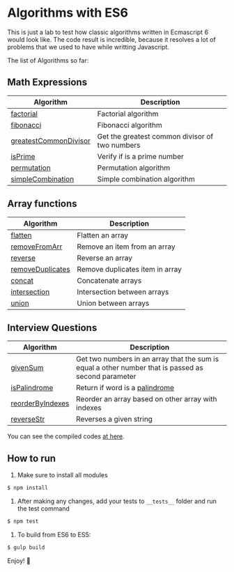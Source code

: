 # Algorithms with ES6

This is just a lab to test how classic algorithms written in Ecmascript 6  would look like. The code result is incredible, because it resolves a lot of problems that we used to have while writting Javascript.

The list of Algorithms so far:

## Math Expressions

Algorithm | Description
--------- | -----------
[factorial](/src/math/factorial.js) | Factorial algorithm
[fibonacci](/src/math/fibonacci.js) | Fibonacci algorithm
[greatestCommonDivisor](/src/math/greatest-common-divisor.js) | Get the greatest common divisor of two numbers
[isPrime](/src/math/is-prime.js) | Verify if is a prime number
[permutation](/src/math/permutation.js) | Permutation algorithm
[simpleCombination](/src/math/simple-combination.js) | Simple combination algorithm

## Array functions

Algorithm | Description
--------- | -----------
[flatten](/src/array/flatten.js) | Flatten an array
[removeFromArr](/src/array/remove-from-array.js) | Remove an item from an array
[reverse](/src/array/reverse.js) | Reverse an array
[removeDuplicates](/src/array/remove-duplicates.js) | Remove duplicates item in array
[concat](/src/array/concat.js) | Concatenate arrays
[intersection](/src/array/intersection.js) | Intersection between arrays
[union](/src/array/union.js) | Union between arrays

## Interview Questions

Algorithm | Description
--------- | -----------
[givenSum](/src/interview-questions/given-sum.js) | Get two numbers in an array that the sum is equal a other number that is passed as second parameter
[isPalindrome](/src/interview-questions/is-palindrome.js) | Return if word is a [palindrome](http://en.wikipedia.org/wiki/Palindrome)
[reorderByIndexes](/src/interview-questions/reorder-by-indexes.js) | Reorder an array based on other array with indexes
[reverseStr](/src/interview-questions/reverse-string.js) | Reverses a given string 

You can see the compiled codes [at here](/compiled).

## How to run

1. Make sure to install all modules
```bash
$ npm install
```
1. After making any changes, add your tests to `__tests__` folder and run the test command
```bash
$ npm test
```
1. To build from ES6 to ES5:
```bash
$ gulp build
```

Enjoy! :ghost:
